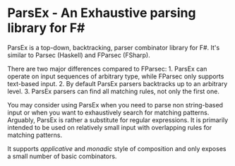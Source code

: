 ParsEx - An Exhaustive parsing library for F#
===========================
ParsEx is a top-down, backtracking, parser combinator library for F#. It's similar to Parsec (Haskell) and FParsec (FSharp).

There are two major differences compared to FParsec:
    1. ParsEx can operate on input sequences of arbitrary type, while FParsec only supports text-based input.
    2. By default ParsEx parsers backtracks up to an arbitrary level.
    3. ParsEx parsers can find all matching rules, not only the first one.
   
You may consider using ParsEx when you need to parse non string-based input or when you 
want to exhaustively search for matching patterns. Arguably, ParsEx is rather a substitute for regular expressions. 
It is primarily intended to be used on relatively small input with overlapping rules for matching patterns.

It supports *applicative* and *monadic* style of composition and only exposes a small number of basic combinators.


